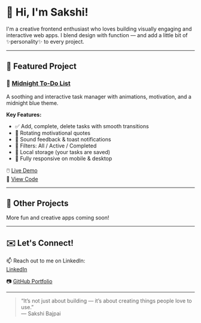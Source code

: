 # 👋 Hi, I'm Sakshi!

I'm a creative frontend enthusiast who loves building visually engaging and interactive web apps. I blend design with function — and add a little bit of ✨personality✨ to every project.

---

## 🌟 Featured Project

### 🌙 [Midnight To-Do List](https://sakshib2003.github.io/midnight-todo-list/)
A soothing and interactive task manager with animations, motivation, and a midnight blue theme.

**Key Features:**
- ✅ Add, complete, delete tasks with smooth transitions  
- 🌈 Rotating motivational quotes  
- 🔔 Sound feedback & toast notifications  
- 📂 Filters: All / Active / Completed  
- 💾 Local storage (your tasks are saved)  
- 📱 Fully responsive on mobile & desktop  

🖱️ [Live Demo](https://sakshib2003.github.io/midnight-todo-list/)  
📂 [View Code](https://github.com/SakshiB2003/midnight-todo-list)

---

## 💼 Other Projects

More fun and creative apps coming soon!

---

## ✉️ Let's Connect!

📫 Reach out to me on LinkedIn:  
[LinkedIn](https://www.linkedin.com/in/sakshi-bajpai-4b5736230)


📷 [GitHub Portfolio](https://github.com/SakshiB2003)

---

> “It’s not just about building — it’s about creating things people love to use.”  
— Sakshi Bajpai

